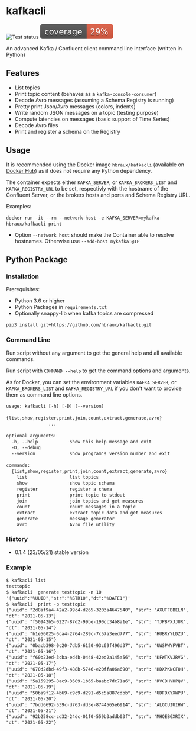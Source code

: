 # kafkacli

![Test status](https://github.com/hbraux/kafkacli/workflows/build/badge.svg)
![Coverage](https://raw.githubusercontent.com/hbraux/kafkacli/master/coverage.svg)

An advanced Kafka / Confluent client command line interface (written in Python)

## Features

* List topics
* Print topic content (behaves as a `kafka-console-consumer`)
* Decode Avro messages (assuming a Schema Registry is running)
* Pretty print Json/Avro messages (colors, indents)
* Write random JSON messages on a topic (testing purpose)
* Compute latencies on messages (basic support of Time Series)
* Decode Avro files
* Print and register a schema on the Registry

## Usage

It is recommended using the Docker image `hbraux/kafkacli` (available on [Docker Hub](https://hub.docker.com/)) as
it does not require any Python dependency.

The container expects either `KAFKA_SERVER`, or `KAFKA_BROKERS_LIST` and `KAFKA_REGISTRY_URL` to be set,
respectivly with the hostname of the Confluent Server, or the brokers hosts and ports and Schema Registry URL.

Examples:
```
docker run -it --rm --network host -e KAFKA_SERVER=mykafka hbraux/kafkacli print
```

* Option `--network host` should make the Container able to resolve hostnames. Otherwise use `--add-host mykafka:@IP` 

## Python Package


### Installation

Prerequisites:
* Python 3.6 or higher
* Python Packages in `requirements.txt`
* Optionally snappy-lib when kafka topics are compressed

```
pip3 install git+https://github.com/hbraux/kafkacli.git
```

### Command Line

Run script without any argument to get the general help and all available commands.

Run script with `COMMAND --help` to get the command options and arguments.

As for Docker, you can set the environment variables `KAFKA_SERVER`, or `KAFKA_BROKERS_LIST` and `KAFKA_REGISTRY_URL` 
if you don't want to provide them as command line options.

```
usage: kafkacli [-h] [-D] [--version]
                {list,show,register,print,join,count,extract,generate,avro}
                ...

optional arguments:
  -h, --help            show this help message and exit
  -D, --debug
  --version             show program's version number and exit

commands:
  {list,show,register,print,join,count,extract,generate,avro}
    list                list topics
    show                show topic schema
    register            register a chema
    print               print topic to stdout
    join                join topics and get measures
    count               count messages in a topic
    extract             extract topic data and get measures
    generate            message generator
    avro                Avro file utility
```

### History

* 0.1.4 (23/05/21) stable version 

### Example

```shell
$ kafkacli list
testtopic
$ kafkacli  generate testtopic -n 10  '{"uuid":"%UUID","str":"%STR10","dt":"%DATE1"}'
$ kafkacli  print -p testtopic
{"uuid": "2d8af9a4-42a2-99c4-d265-3203a4647540", "str": "AXUTFBBELN", "dt": "2021-05-13"}
{"uuid": "f50942b5-0227-87d2-99be-190cc34b8a1e", "str": "TJPBPXJJUR", "dt": "2021-05-14"}
{"uuid": "b1e56025-6ca4-2764-289c-7c57a3eed777", "str": "HUBRYYLDZU", "dt": "2021-05-15"}
{"uuid": "0bacb398-0c20-7db5-6120-93c69f496d37", "str": "UWSPWYFVBT", "dt": "2021-05-16"}
{"uuid": "f60b23ed-3cba-ed4b-0448-42ed2a145a56", "str": "KFWTKVJRVG", "dt": "2021-05-17"}
{"uuid": "670d2dbd-49f3-488b-5746-e20ffa06a690", "str": "HDXPKNCFOH", "dt": "2021-05-18"}
{"uuid": "5a159295-8ac9-3689-1b65-baabc7dc71a6", "str": "RVCDHVHPQV", "dt": "2021-05-19"}
{"uuid": "50ba9f12-4b69-c9c9-d291-d5c5a887cdbb", "str": "UDFDXYXWPU", "dt": "2021-05-20"}
{"uuid": "7bdd6692-539c-d763-dd3e-8744565e6914", "str": "ALGCUIUIHW", "dt": "2021-05-21"}
{"uuid": "92b258cc-cd32-24dc-01f0-559b3addb03f", "str": "MHQEBGXRIX", "dt": "2021-05-22"}
```
